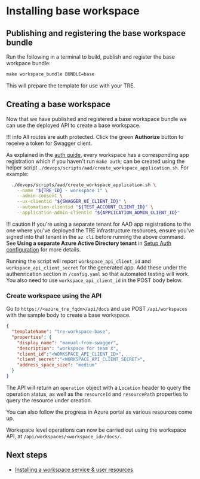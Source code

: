 # Installing base workspace

## Publishing and registering the base workspace bundle

Run the following in a terminal to build, publish and register the base workpace bundle:

```cmd
make workspace_bundle BUNDLE=base
```

This will prepare the template for use with your TRE.

## Creating a base workspace

Now that we have published and registered a base workspace bundle we can use the deployed API to create a base workspace.

!!! info
    All routes are auth protected. Click the green **Authorize** button to receive a token for Swagger client.

As explained in the [auth guide](../auth.md), every workspace has a corresponding app registration which if you haven't run `make auth`; can be created using the helper script `./devops/scripts/aad/create_workspace_application.sh`. For example:

```bash
  ./devops/scripts/aad/create_workspace_application.sh \
    --name "${TRE_ID} - workspace 1" \
    --admin-consent \
    --ux-clientid "${SWAGGER_UI_CLIENT_ID}" \
    --automation-clientid "${TEST_ACCOUNT_CLIENT_ID}" \
    --application-admin-clientid "${APPLICATION_ADMIN_CLIENT_ID}"
```

!!! caution
    If you're using a separate tenant for AAD app registrations to the one where you've deployed the TRE infrastructure resources, ensure you've signed into that tenant in the `az cli` before running the above command. See **Using a separate Azure Active Directory tenant** in [Setup Auth configuration](setup-auth-entities.md) for more details.

Running the script will report `workspace_api_client_id` and `workspace_api_client_secret` for the generated app. Add these under the authenrication section in `/config.yaml` so that automated testing will work. You also need to use `workspace_api_client_id` in the POST body below.

### Create workspace using the API
Go to `https://<azure_tre_fqdn>/api/docs` and use POST `/api/workspaces` with the sample body to create a base workspace.

```json
{
  "templateName": "tre-workspace-base",
  "properties": {
    "display_name": "manual-from-swagger",
    "description": "workspace for team X",
    "client_id":"<WORKSPACE_API_CLIENT_ID>",
    "client_secret":"<WORKSPACE_API_CLIENT_SECRET>",
    "address_space_size": "medium"
  }
}
```

The API will return an `operation` object with a `Location` header to query the operation status, as well as the `resourceId` and `resourcePath` properties to query the resource under creation.

You can also follow the progress in Azure portal as various resources come up.

Workspace level operations can now be carried out using the workspace API, at `/api/workspaces/<workspace_id>/docs/`.

## Next steps

* [Installing a workspace service & user resources](./installing-workspace-service-and-user-resource.md)
